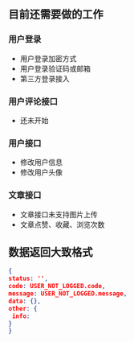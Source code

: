 ## 目前还需要做的工作

### 用户登录

- 用户登录加密方式
- 用户登录验证码或邮箱
- 第三方登录接入

### 用户评论接口

- 还未开始

### 用户接口

- 修改用户信息
- 修改用户头像

### 文章接口

- 文章接口未支持图片上传
- 文章点赞、收藏、浏览次数

## 数据返回大致格式

```json
{
status: '',
code: USER_NOT_LOGGED.code,
message: USER_NOT_LOGGED.message,
data: {},
other: {
 info:
}
}
```

